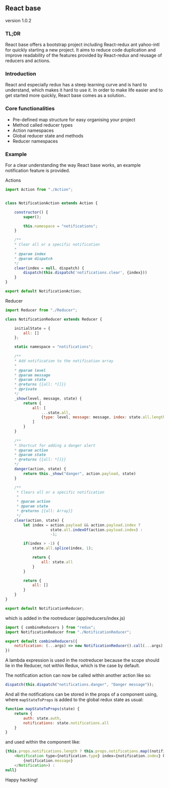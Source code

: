 ## React base
version 1.0.2

### TL;DR
React base offers a bootstrap project including React-redux ant yahoo-intl for quickly starting a new project. It aims to reduce code duplication and improve readability of the features provided by React-redux and reusage of reducers and actions.

### Introduction
React and especially redux has a steep learning curve and is hard to understand, which makes it hard to use it. In order to make life easier and to get started more quickly, React base comes as a solution..

### Core functionalities
* Pre-defined map structure for easy organising your project
* Method called reducer types
* Action namespaces
* Global reducer state and methods
* Reducer namespaces

### Example 
For a clear understanding the way React base works, an example notification feature is provided.  

Actions
```javascript
import Action from "./Action";


class NotificationAction extends Action {

    constructor() {
        super();

        this.namespace = "notifications";
    }

    /**
    * Clear all or a specific notification
    * 
    * @param index
    * @param dispatch
    */
    clear(index = null, dispatch) {
        dispatch(this.dispatch('notifications.clear', {index}))
    }
}

export default NotificationAction;
```

Reducer
```javascript
import Reducer from "./Reducer";

class NotificationReducer extends Reducer {

    initialState = {
        all: []
    };

    static namespace = "notifications";
    
    /**
    * Add notification to the notification array
    * 
    * @param level
    * @param message
    * @param state
    * @returns {{all: *[]}}
    * @private
    */
    _show(level, message, state) {
        return {
            all: [
                ...state.all,
                {type: level, message: message, index: state.all.length}
            ]
        }
    }
    
    /**
    * Shortcut for adding a danger alert
    * @param action
    * @param state
    * @returns {{all: *[]}}
    */
    danger(action, state) {
        return this._show("danger", action.payload, state)
    }

    /**
     * Clears all or a specific notification
     * 
     * @param action
     * @param state
     * @returns {{all: Array}}
     */
    clear(action, state) {
        let index = action.payload && action.payload.index ? 
                    state.all.indexOf(action.payload.index) : 
                    -1;

        if(index > -1) {
            state.all.splice(index, 1);

            return {
                all: state.all
            }
        }

        return {
            all: []
        }
    }
}

export default NotificationReducer;
```
which is added in the rootreducer (app/reducers/index.js)
```javascript
import { combineReducers } from "redux";
import NotificationReducer from "./NotificationReducer";

export default combineReducers({
    notification: (...args) => new NotificationReducer().call(...args),
})
```
A lambda expression is used in the rootreducer because the scope should lie in the Reducer, not within Redux, which is the case by default.

The notification action can now be called within another action like so:
```javascript
dispatch(this.dispatch("notifications.danger", "Danger message"));
```

And all the notifications can be stored in the props of a component using, where `mapStateToProps` is added to the global redux state as usual:

```javascript
function mapStateToProps(state) {
    return {
        auth: state.auth,
        notifications: state.notifications.all
    }
}
```
and used within the component like:
```javascript
{this.props.notifications.length ? this.props.notifications.map((notification, i) =>
    <Notification type={notification.type} index={notification.index} key={i} isDismissable={true}>
        {notification.message}
    </Notification>) :
null}
```
Happy hacking!
